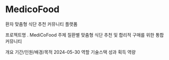 # MedicoFood
환자 맞춤형 식단 추천 커뮤니티 플랫폼

프로젝트명 . 
MediCoFood
주제
질환별 맞춤형 식단 추천 및 합리적 구매를 위한 통합 커뮤니티

개요 기간/인원/배경/목적
2024-05-30
역할
기술스택
성과 획득 역량
